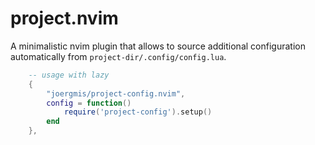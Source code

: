 # project.nvim

A minimalistic nvim plugin that allows to source additional configuration
automatically from `project-dir/.config/config.lua`.

```lua
    -- usage with lazy
    {
        "joergmis/project-config.nvim",
        config = function()
            require('project-config').setup()
        end
    },
```
